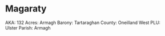 # Magaraty

AKA: 132
Acres: Armagh
Barony: Tartaraghan
County: Oneilland West
PLU: Ulster
Parish: Armagh